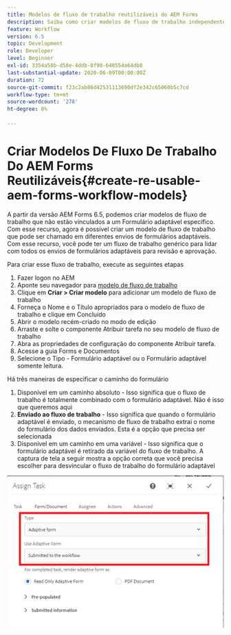 ```yaml
---
title: Modelos de fluxo de trabalho reutilizáveis do AEM Forms
description: Saiba como criar modelos de fluxo de trabalho independentes do Adaptive Forms.
feature: Workflow
version: 6.5
topic: Development
role: Developer
level: Beginner
exl-id: 3354a58b-d58e-4ddb-8f90-648554a64db8
last-substantial-update: 2020-06-09T00:00:00Z
duration: 72
source-git-commit: f23c2ab86d42531113690df2e342c65060b5c7cd
workflow-type: tm+mt
source-wordcount: '278'
ht-degree: 0%

---
```


# Criar Modelos De Fluxo De Trabalho Do AEM Forms Reutilizáveis{#create-re-usable-aem-forms-workflow-models}

A partir da versão AEM Forms 6.5, podemos criar modelos de fluxo de trabalho que não estão vinculados a um Formulário adaptável específico. Com esse recurso, agora é possível criar um modelo de fluxo de trabalho que pode ser chamado em diferentes envios de formulários adaptáveis. Com esse recurso, você pode ter um fluxo de trabalho genérico para lidar com todos os envios de formulários adaptáveis para revisão e aprovação.

Para criar esse fluxo de trabalho, execute as seguintes etapas

1. Fazer logon no AEM
1. Aponte seu navegador para [modelo de fluxo de trabalho](http://localhost:4502/libs/cq/workflow/admin/console/content/models.html)
1. Clique em __Criar > Criar modelo__ para adicionar um modelo de fluxo de trabalho
1. Forneça o Nome e o Título apropriados para o modelo de fluxo de trabalho e clique em Concluído
1. Abrir o modelo recém-criado no modo de edição
1. Arraste e solte o componente Atribuir tarefa no seu modelo de fluxo de trabalho
1. Abra as propriedades de configuração do componente Atribuir tarefa.
1. Acesse a guia Forms e Documentos
1. Selecione o Tipo - Formulário adaptável ou o Formulário adaptável somente leitura.

Há três maneiras de especificar o caminho do formulário

1. Disponível em um caminho absoluto - Isso significa que o fluxo de trabalho é totalmente combinado com o formulário adaptável. Não é isso que queremos aqui
1. **Enviado ao fluxo de trabalho** - Isso significa que quando o formulário adaptável é enviado, o mecanismo de fluxo de trabalho extrai o nome do formulário dos dados enviados. Esta é a opção que precisa ser selecionada
1. Disponível em um caminho em uma variável - Isso significa que o formulário adaptável é retirado da variável do fluxo de trabalho. A captura de tela a seguir mostra a opção correta que você precisa escolher para desvincular o fluxo de trabalho do formulário adaptável

![Modelos de fluxo de trabalho reutilizáveis do AEM Forms](assets/workflomodel.PNG)

